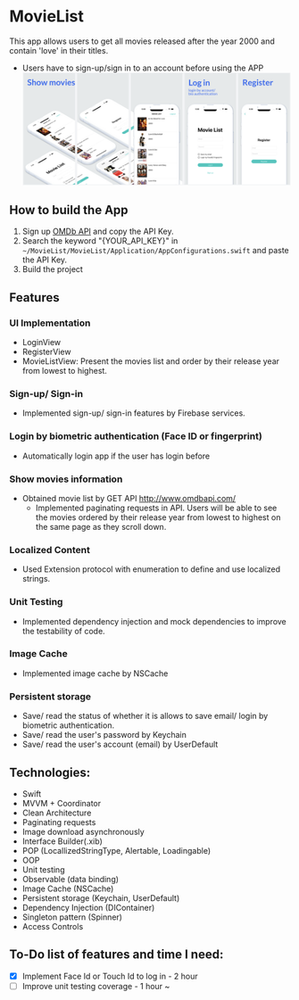 # MovieList
This app allows users to get all movies released after the year 2000 and contain 'love' in their titles.
* Users have to sign-up/sign in to an account before using the APP
![Screen Shot](Resources/ScreenShot.png)
## How to build the App
1. Sign up [OMDb API](http://www.omdbapi.com/apikey.aspx) and copy the API Key.
2. Search the keyword "{YOUR_API_KEY}" in `~/MovieList/MovieList/Application/AppConfigurations.swift` and paste the API Key.
3. Build the project

## Features
### UI Implementation
- LoginView
- RegisterView
- MovieListView: Present the movies list and order by their release year from lowest to highest.
### Sign-up/ Sign-in
- Implemented sign-up/ sign-in features by Firebase services.
### Login by biometric authentication (Face ID or fingerprint)
- Automatically login app if the user has login before
### Show movies information
- Obtained movie list by GET API http://www.omdbapi.com/
  - Implemented paginating requests in API. Users will be able to see the movies ordered by their release year from lowest to highest on the same page as they scroll down.
### Localized Content
- Used Extension protocol with enumeration to define and use localized strings.
### Unit Testing
- Implemented dependency injection and mock dependencies to improve the testability of code.
### Image Cache
- Implemented image cache by NSCache
### Persistent storage
- Save/ read the status of whether it is allows to save email/ login by biometric authentication. 
- Save/ read the user's password by Keychain
- Save/ read the user's account (email) by UserDefault

## Technologies:
- Swift
- MVVM + Coordinator
- Clean Architecture
- Paginating requests
- Image download asynchronously
- Interface Builder(.xib)
- POP (LocallizedStringType, Alertable, Loadingable)
- OOP
- Unit testing
- Observable (data binding)
- Image Cache (NSCache)
- Persistent storage (Keychain, UserDefault)
- Dependency Injection (DIContainer)
- Singleton pattern (Spinner)
- Access Controls

## To-Do list of features and time I need:
- [x] Implement Face Id or Touch Id to log in - 2 hour
- [ ] Improve unit testing coverage - 1 hour ~
